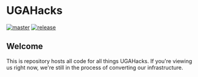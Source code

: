# UGAHacks

[![master](https://github.com/ugahacks/ugahacks/actions/workflows/cicd_master.yaml/badge.svg)](https://github.com/ugahacks/ugahacks/actions/workflows/cicd_master.yaml) [![release](https://github.com/ugahacks/ugahacks/actions/workflows/cicd_release.yaml/badge.svg?branch=release)](https://github.com/ugahacks/ugahacks/actions/workflows/cicd_release.yaml)

## Welcome

This is repository hosts all code for all things UGAHacks. If you're viewing us right now, we're still in the process of converting our infrastructure.

